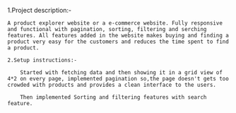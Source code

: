 1.Project description:-

    A product explorer website or a e-commerce website. Fully responsive and functional with pagination, sorting, filtering and serching features. All features added in the website makes buying and finding a product very easy for the customers and reduces the time spent to find a product.

    2.Setup instructions:-

        Started with fetching data and then showing it in a grid view of 4*2 on every page, implemented pagination so,the page doesn't gets too crowded with products and provides a clean interface to the users. 

        Then implemented Sorting and filtering features with search feature. 